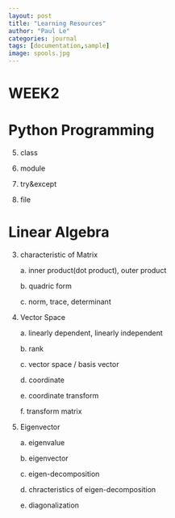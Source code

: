 ```yaml
---
layout: post
title: "Learning Resources"
author: "Paul Le"
categories: journal
tags: [documentation,sample]
image: spools.jpg
---
```


# WEEK2

# Python Programming
5. class

6. module

7. try&except

8. file

# Linear Algebra

3. characteristic of Matrix

    a. inner product(dot product), outer product

    b. quadric form

    c. norm, trace, determinant

 4. Vector Space

    a. linearly dependent, linearly independent

    b. rank

    c. vector space / basis vector

    d. coordinate

    e. coordinate transform

    f. transform matrix

 5. Eigenvector

    a. eigenvalue

    b. eigenvector

    c. eigen-decomposition

    d. chracteristics of eigen-decomposition

    e. diagonalization
